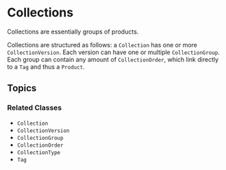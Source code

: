 # Collections

Collections are essentially groups of products. 


Collections are structured as follows: a ``Collection`` has one or more ``CollectionVersion``. Each version can have one or multiple ``CollectionGroup``. Each group can contain any amount of ``CollectionOrder``, which link directly to a ``Tag`` and thus a ``Product``.

## Topics

### Related Classes

- ``Collection``
- ``CollectionVersion``
- ``CollectionGroup``
- ``CollectionOrder``
- ``CollectionType``
- ``Tag``
